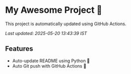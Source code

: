 # My Awesome Project 🚀

This project is automatically updated using GitHub Actions.

_Last updated: 2025-05-20 13:43:39 IST_

## Features
- Auto-update README using Python 🐍
- Auto Git push with GitHub Actions 🤖
